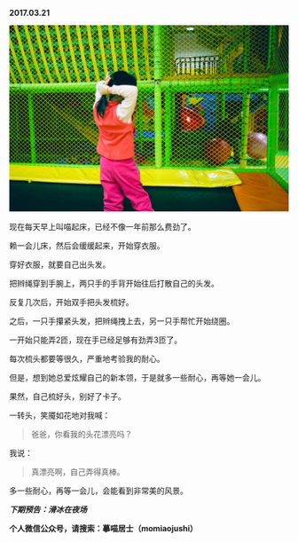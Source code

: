 
          
            
**2017.03.21**



![](img/51001-25b221284179f1d5.jpg)




现在每天早上叫喵起床，已经不像一年前那么费劲了。

赖一会儿床，然后会缓缓起来，开始穿衣服。

穿好衣服，就要自己出头发。

把辫绳穿到手腕上，两只手的手背开始往后打散自己的头发。

反复几次后，开始双手把头发梳好。

之后，一只手攥紧头发，把辫绳拽上去，另一只手帮忙开始绕圈。

一开始只能弄2匝，现在手已经足够有劲弄3匝了。

每次梳头都要等很久，严重地考验我的耐心。

但是，想到她总爱炫耀自己的新本领，于是就多一些耐心，再等她一会儿。

果然，自己梳好头，别好了卡子。

一转头，笑魇如花地对我喊：
>爸爸，你看我的头花漂亮吗？



我说：
>真漂亮啊，自己弄得真棒。



多一些耐心，再等一会儿，会能看到非常美的风景。


***下期预告：滑冰在夜场***


**个人微信公众号，请搜索：摹喵居士（momiaojushi）**

          
        